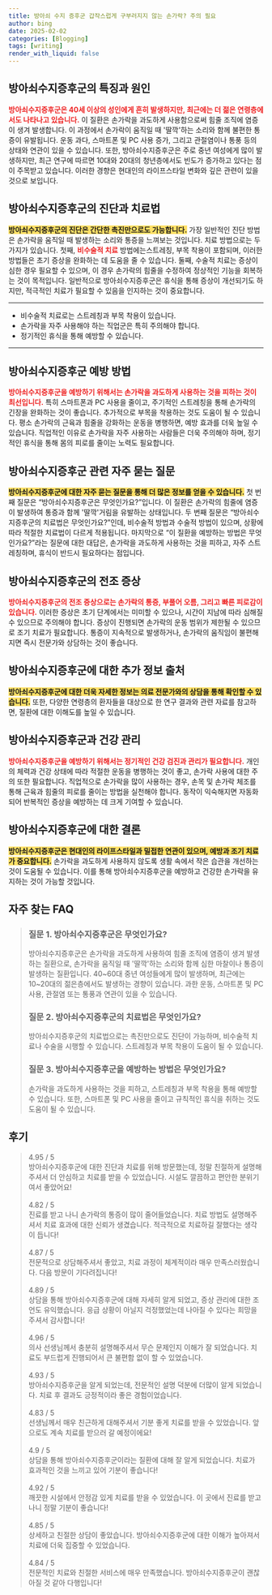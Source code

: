 ```yaml
---
title: 방아쇠 수지 증후군 갑작스럽게 구부러지지 않는 손가락? 주의 필요
author: bing
date: 2025-02-02
categories: [Blogging]
tags: [writing]
render_with_liquid: false
---
```



<h2 id='방아쇠수지증후군-특징과원인'>방아쇠수지증후군의 특징과 원인</h2>

<p><b><span style="color: #ee2323;">방아쇠수지증후군은 40세 이상의 성인에게 흔히 발생하지만, 최근에는 더 젊은 연령층에서도 나타나고 있습니다.</span></b> 이 질환은 손가락을 과도하게 사용함으로써 힘줄 조직에 염증이 생겨 발생합니다. 이 과정에서 손가락이 움직일 때 '딸깍'하는 소리와 함께 불편한 통증이 유발됩니다. 운동 과다, 스마트폰 및 PC 사용 증가, 그리고 관절염이나 통풍 등의 상태와 연관이 있을 수 있습니다. 또한, 방아쇠수지증후군은 주로 중년 여성에게 많이 발생하지만, 최근 연구에 따르면 10대와 20대의 청년층에서도 빈도가 증가하고 있다는 점이 주목받고 있습니다. 이러한 경향은 현대인의 라이프스타일 변화와 깊은 관련이 있을 것으로 보입니다.</p>

<h2 id='진단과치료법'>방아쇠수지증후군의 진단과 치료법</h2>

<p><b><span style="background-color: #ffe066;">방아쇠수지증후군의 진단은 간단한 촉진만으로도 가능합니다.</span></b> 가장 일반적인 진단 방법은 손가락을 움직일 때 발생하는 소리와 통증을 느껴보는 것입니다. 치료 방법으로는 두 가지가 있습니다. 첫째, <b><span style="color: #ee2323;">비수술적 치료</span></b> 방법에는스트레칭, 부목 착용이 포함되며, 이러한 방법들은 초기 증상을 완화하는 데 도움을 줄 수 있습니다. 둘째, 수술적 치료는 증상이 심한 경우 필요할 수 있으며, 이 경우 손가락의 힘줄을 수정하여 정상적인 기능을 회복하는 것이 목적입니다. 일반적으로 방아쇠수지증후군은 휴식을 통해 증상이 개선되기도 하지만, 적극적인 치료가 필요할 수 있음을 인지하는 것이 중요합니다.</p>

<hr />

<ul>
    <li>비수술적 치료로는 스트레칭과 부목 착용이 있습니다.</li>
    <li>손가락을 자주 사용해야 하는 직업군은 특히 주의해야 합니다.</li>
    <li>정기적인 휴식을 통해 예방할 수 있습니다.</li>
</ul>

<hr />

<h2 id='방아쇠수지증후군예방법'>방아쇠수지증후군 예방 방법</h2>

<p><b><span style="color: #ee2323;">방아쇠수지증후군을 예방하기 위해서는 손가락을 과도하게 사용하는 것을 피하는 것이 최선입니다.</span></b> 특히 스마트폰과 PC 사용을 줄이고, 주기적인 스트레칭을 통해 손가락의 긴장을 완화하는 것이 좋습니다. 추가적으로 부목을 착용하는 것도 도움이 될 수 있습니다. 평소 손가락의 근육과 힘줄을 강화하는 운동을 병행하면, 예방 효과를 더욱 높일 수 있습니다. 직업적인 이유로 손가락을 자주 사용하는 사람들은 더욱 주의해야 하며, 정기적인 휴식을 통해 몸의 피로를 줄이는 노력도 필요합니다.</p>

<h2 id='자주하는질문'>방아쇠수지증후군 관련 자주 묻는 질문</h2>

<p><b><span style="background-color: #ffe066;">방아쇠수지증후군에 대한 자주 묻는 질문을 통해 더 많은 정보를 얻을 수 있습니다.</span></b> 첫 번째 질문은 “방아쇠수지증후군은 무엇인가요?”입니다. 이 질환은 손가락의 힘줄에 염증이 발생하여 통증과 함께 '딸깍'거림을 유발하는 상태입니다. 두 번째 질문은 “방아쇠수지증후군의 치료법은 무엇인가요?”인데, 비수술적 방법과 수술적 방법이 있으며, 상황에 따라 적절한 치료법이 다르게 적용됩니다. 마지막으로 “이 질환을 예방하는 방법은 무엇인가요?”라는 질문에 대한 대답은, 손가락을 과도하게 사용하는 것을 피하고, 자주 스트레칭하며, 휴식이 반드시 필요하다는 점입니다.</p>

<h2 id='방아쇠수지증후군-전조증상'>방아쇠수지증후군의 전조 증상</h2>

<p><b><span style="color: #ee2323;">방아쇠수지증후군의 전조 증상으로는 손가락의 통증, 부풀어 오름, 그리고 빠른 피로감이 있습니다.</span></b> 이러한 증상은 초기 단계에서는 미미할 수 있으나, 시간이 지남에 따라 심해질 수 있으므로 주의해야 합니다. 증상이 진행되면 손가락의 운동 범위가 제한될 수 있으므로 조기 치료가 필요합니다. 통증이 지속적으로 발생하거나, 손가락의 움직임이 불편해지면 즉시 전문가와 상담하는 것이 좋습니다.</p>

<h2 id='방아쇠수지증후군-정보출처'>방아쇠수지증후군에 대한 추가 정보 출처</h2>

<p><b><span style="background-color: #ffe066;">방아쇠수지증후군에 대한 더욱 자세한 정보는 의료 전문가와의 상담을 통해 확인할 수 있습니다.</span></b> 또한, 다양한 연령층의 환자들을 대상으로 한 연구 결과와 관련 자료를 참고하면, 질환에 대한 이해도를 높일 수 있습니다.</p>

<h2 id='방아쇠수지증후군-건강관리'>방아쇠수지증후군과 건강 관리</h2>

<p><b><span style="color: #ee2323;">방아쇠수지증후군을 예방하기 위해서는 정기적인 건강 검진과 관리가 필요합니다.</span></b> 개인의 체력과 건강 상태에 따라 적절한 운동을 병행하는 것이 좋고, 손가락 사용에 대한 주의 또한 필요합니다. 직업적으로 손가락을 많이 사용하는 경우, 손목 및 손가락 체조를 통해 근육과 힘줄의 피로를 줄이는 방법을 실천해야 합니다. 동작이 익숙해지면 자동화되어 반복적인 증상을 예방하는 데 크게 기여할 수 있습니다.</p>

<h2 id='방아쇠수지증후군-결론'>방아쇠수지증후군에 대한 결론</h2>

<p><b><span style="background-color: #ffe066;">방아쇠수지증후군은 현대인의 라이프스타일과 밀접한 연관이 있으며, 예방과 조기 치료가 중요합니다.</span></b> 손가락을 과도하게 사용하지 않도록 생활 속에서 작은 습관을 개선하는 것이 도움될 수 있습니다. 이를 통해 방아쇠수지증후군을 예방하고 건강한 손가락을 유지하는 것이 가능할 것입니다.</p>


<h2 id='자주_찾는_FAQ'>자주 찾는 FAQ</h2>
<div itemscope="" itemtype="https://schema.org/FAQPage"> 
<blockquote> 
<div itemscope="" itemprop="mainEntity" itemtype="https://schema.org/Question"> 
<h3 itemprop="name">질문 1. 방아쇠수지증후군은 무엇인가요?</h3> 
<div itemscope="" itemprop="acceptedAnswer" itemtype="https://schema.org/Answer"> 
<span itemprop="text"> 
<p>방아쇠수지증후군은 손가락을 과도하게 사용하여 힘줄 조직에 염증이 생겨 발생하는 질환으로, 손가락을 움직일 때 '딸깍'하는 소리와 함께 심한 마찰이나 통증이 발생하는 질환입니다. 40~60대 중년 여성들에게 많이 발생하며, 최근에는 10~20대의 젊은층에서도 발생하는 경향이 있습니다. 과한 운동, 스마트폰 및 PC 사용, 관절염 또는 통풍과 연관이 있을 수 있습니다.</p> 
</span> 
</div> 
</div> 
<div itemscope="" itemprop="mainEntity" itemtype="https://schema.org/Question"> 
<h3 itemprop="name">질문 2. 방아쇠수지증후군의 치료법은 무엇인가요?</h3> 
<div itemscope="" itemprop="acceptedAnswer" itemtype="https://schema.org/Answer"> 
<span itemprop="text"> 
<p>방아쇠수지증후군의 치료법으로는 촉진만으로도 진단이 가능하며, 비수술적 치료나 수술을 시행할 수 있습니다. 스트레칭과 부목 착용이 도움이 될 수 있습니다.</p> 
</span> 
</div> 
</div> 
<div itemscope="" itemprop="mainEntity" itemtype="https://schema.org/Question"> 
<h3 itemprop="name">질문 3. 방아쇠수지증후군을 예방하는 방법은 무엇인가요?</h3> 
<div itemscope="" itemprop="acceptedAnswer" itemtype="https://schema.org/Answer"> 
<span itemprop="text"> 
<p>손가락을 과도하게 사용하는 것을 피하고, 스트레칭과 부목 착용을 통해 예방할 수 있습니다. 또한, 스마트폰 및 PC 사용을 줄이고 규칙적인 휴식을 취하는 것도 도움이 될 수 있습니다.</p> 
</span> 
</div> 
</div> 
</blockquote> 
</div>
<h2 id='후기'>후기</h2>
<div itemscope itemtype="https://schema.org/Product">
  <blockquote>
  <div itemprop="review" itemscope itemtype="https://schema.org/Review">
      <div itemprop="reviewRating" itemscope itemtype="https://schema.org/Rating"> <span itemprop="ratingValue">4.95</span> / <span itemprop="bestRating">5</span> </div>
      <span itemprop="reviewBody">방아쇠수지증후군에 대한 진단과 치료를 위해 방문했는데, 정말 친절하게 설명해주셔서 더 안심하고 치료를 받을 수 있었습니다. 시설도 깔끔하고 편안한 분위기여서 좋았어요!</span>
  </div>
  <br>
  <div itemprop="review" itemscope itemtype="https://schema.org/Review">
      <div itemprop="reviewRating" itemscope itemtype="https://schema.org/Rating"> <span itemprop="ratingValue">4.82</span> / <span itemprop="bestRating">5</span> </div>
      <span itemprop="reviewBody">진료를 받고 나니 손가락의 통증이 많이 줄어들었습니다. 치료 방법도 설명해주셔서 치료 효과에 대한 신뢰가 생겼습니다. 적극적으로 치료하길 잘했다는 생각이 듭니다!</span>
  </div>
  <br>
  <div itemprop="review" itemscope itemtype="https://schema.org/Review">
      <div itemprop="reviewRating" itemscope itemtype="https://schema.org/Rating"> <span itemprop="ratingValue">4.87</span> / <span itemprop="bestRating">5</span> </div>
      <span itemprop="reviewBody">전문적으로 상담해주셔서 좋았고, 치료 과정이 체계적이라 매우 만족스러웠습니다. 다음 방문이 기다려집니다!</span>
  </div>
  <br>
  <div itemprop="review" itemscope itemtype="https://schema.org/Review">
      <div itemprop="reviewRating" itemscope itemtype="https://schema.org/Rating"> <span itemprop="ratingValue">4.89</span> / <span itemprop="bestRating">5</span> </div>
      <span itemprop="reviewBody">상담을 통해 방아쇠수지증후군에 대해 자세히 알게 되었고, 증상 관리에 대한 조언도 유익했습니다. 응급 상황이 아닐지 걱정했었는데 나아질 수 있다는 희망을 주셔서 감사합니다!</span>
  </div>
  <br>
  <div itemprop="review" itemscope itemtype="https://schema.org/Review">
      <div itemprop="reviewRating" itemscope itemtype="https://schema.org/Rating"> <span itemprop="ratingValue">4.96</span> / <span itemprop="bestRating">5</span> </div>
      <span itemprop="reviewBody">의사 선생님께서 충분히 설명해주셔서 무슨 문제인지 이해가 잘 되었습니다. 치료도 부드럽게 진행되어서 큰 불편함 없이 할 수 있었습니다.</span>
  </div>
  <br>
  <div itemprop="review" itemscope itemtype="https://schema.org/Review">
      <div itemprop="reviewRating" itemscope itemtype="https://schema.org/Rating"> <span itemprop="ratingValue">4.93</span> / <span itemprop="bestRating">5</span> </div>
      <span itemprop="reviewBody">방아쇠수지증후군을 알게 되었는데, 전문적인 설명 덕분에 더많이 알게 되었습니다. 치료 후 결과도 긍정적이라 좋은 경험이었습니다.</span>
  </div>
  <br>
  <div itemprop="review" itemscope itemtype="https://schema.org/Review">
      <div itemprop="reviewRating" itemscope itemtype="https://schema.org/Rating"> <span itemprop="ratingValue">4.83</span> / <span itemprop="bestRating">5</span> </div>
      <span itemprop="reviewBody">선생님께서 매우 친근하게 대해주셔서 기분 좋게 치료를 받을 수 있었습니다. 앞으로도 계속 치료를 받으러 갈 예정이에요!</span>
  </div>
  <br>
  <div itemprop="review" itemscope itemtype="https://schema.org/Review">
      <div itemprop="reviewRating" itemscope itemtype="https://schema.org/Rating"> <span itemprop="ratingValue">4.9</span> / <span itemprop="bestRating">5</span> </div>
      <span itemprop="reviewBody">상담을 통해 방아쇠수지증후군이라는 질환에 대해 잘 알게 되었습니다. 치료가 효과적인 것을 느끼고 있어 기분이 좋습니다!</span>
  </div>
  <br>
  <div itemprop="review" itemscope itemtype="https://schema.org/Review">
      <div itemprop="reviewRating" itemscope itemtype="https://schema.org/Rating"> <span itemprop="ratingValue">4.92</span> / <span itemprop="bestRating">5</span> </div>
      <span itemprop="reviewBody">깨끗한 시설에서 안정감 있게 치료를 받을 수 있었습니다. 이 곳에서 진료를 받고 나니 정말 기분이 좋습니다!</span>
  </div>
  <br>
  <div itemprop="review" itemscope itemtype="https://schema.org/Review">
      <div itemprop="reviewRating" itemscope itemtype="https://schema.org/Rating"> <span itemprop="ratingValue">4.85</span> / <span itemprop="bestRating">5</span> </div>
      <span itemprop="reviewBody">상세하고 친절한 상담이 좋았습니다. 방아쇠수지증후군에 대한 이해가 높아져서 치료에 더욱 집중할 수 있었습니다.</span>
  </div>
  <br>
  <div itemprop="review" itemscope itemtype="https://schema.org/Review">
      <div itemprop="reviewRating" itemscope itemtype="https://schema.org/Rating"> <span itemprop="ratingValue">4.84</span> / <span itemprop="bestRating">5</span> </div>
      <span itemprop="reviewBody">전문적인 치료와 친절한 서비스에 매우 만족했습니다. 방아쇠수지증후군이 괜찮아질 것 같아 다행입니다!</span>
  </div>
  </blockquote>
</div>

